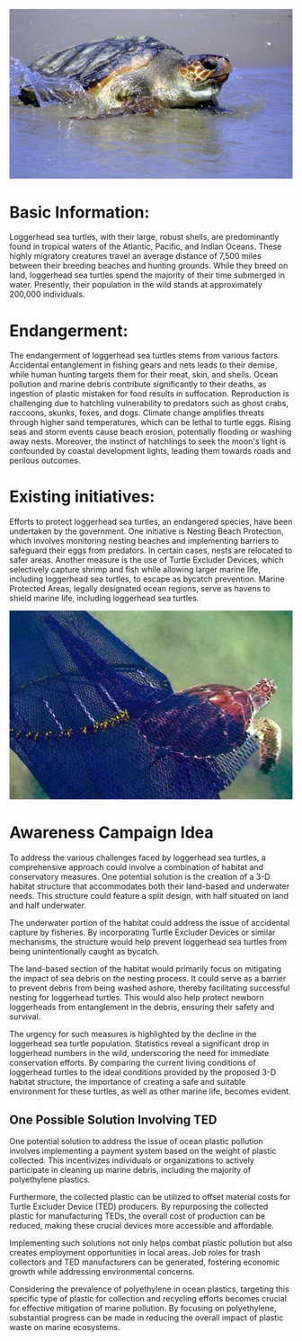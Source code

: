 ![LoggerHead Turtle](loggerhead_turtle.jpg)

# Basic Information:
Loggerhead sea turtles, with their large, robust shells, are predominantly found in tropical waters of the Atlantic, Pacific, and Indian Oceans. These highly migratory creatures travel an average distance of 7,500 miles between their breeding beaches and hunting grounds. While they breed on land, loggerhead sea turtles spend the majority of their time submerged in water. Presently, their population in the wild stands at approximately 200,000 individuals.

# Endangerment:
The endangerment of loggerhead sea turtles stems from various factors. Accidental entanglement in fishing gears and nets leads to their demise, while human hunting targets them for their meat, skin, and shells. Ocean pollution and marine debris contribute significantly to their deaths, as ingestion of plastic mistaken for food results in suffocation. Reproduction is challenging due to hatchling vulnerability to predators such as ghost crabs, raccoons, skunks, foxes, and dogs. Climate change amplifies threats through higher sand temperatures, which can be lethal to turtle eggs. Rising seas and storm events cause beach erosion, potentially flooding or washing away nests. Moreover, the instinct of hatchlings to seek the moon's light is confounded by coastal development lights, leading them towards roads and perilous outcomes.

# Existing initiatives:
Efforts to protect loggerhead sea turtles, an endangered species, have been undertaken by the government. One initiative is Nesting Beach Protection, which involves monitoring nesting beaches and implementing barriers to safeguard their eggs from predators. In certain cases, nests are relocated to safer areas. Another measure is the use of Turtle Excluder Devices, which selectively capture shrimp and fish while allowing larger marine life, including loggerhead sea turtles, to escape as bycatch prevention. Marine Protected Areas, legally designated ocean regions, serve as havens to shield marine life, including loggerhead sea turtles.

![Turtle Excluder Device](ted.jpg)

# Awareness Campaign Idea
To address the various challenges faced by loggerhead sea turtles, a comprehensive approach could involve a combination of habitat and conservatory measures. One potential solution is the creation of a 3-D habitat structure that accommodates both their land-based and underwater needs. This structure could feature a split design, with half situated on land and half underwater.

The underwater portion of the habitat could address the issue of accidental capture by fisheries. By incorporating Turtle Excluder Devices or similar mechanisms, the structure would help prevent loggerhead sea turtles from being unintentionally caught as bycatch.

The land-based section of the habitat would primarily focus on mitigating the impact of sea debris on the nesting process. It could serve as a barrier to prevent debris from being washed ashore, thereby facilitating successful nesting for loggerhead turtles. This would also help protect newborn loggerheads from entanglement in the debris, ensuring their safety and survival.

The urgency for such measures is highlighted by the decline in the loggerhead sea turtle population. Statistics reveal a significant drop in loggerhead numbers in the wild, underscoring the need for immediate conservation efforts. By comparing the current living conditions of loggerhead turtles to the ideal conditions provided by the proposed 3-D habitat structure, the importance of creating a safe and suitable environment for these turtles, as well as other marine life, becomes evident.

## One Possible Solution Involving TED

One potential solution to address the issue of ocean plastic pollution involves implementing a payment system based on the weight of plastic collected. This incentivizes individuals or organizations to actively participate in cleaning up marine debris, including the majority of polyethylene plastics.

Furthermore, the collected plastic can be utilized to offset material costs for Turtle Excluder Device (TED) producers. By repurposing the collected plastic for manufacturing TEDs, the overall cost of production can be reduced, making these crucial devices more accessible and affordable.

Implementing such solutions not only helps combat plastic pollution but also creates employment opportunities in local areas. Job roles for trash collectors and TED manufacturers can be generated, fostering economic growth while addressing environmental concerns.

Considering the prevalence of polyethylene in ocean plastics, targeting this specific type of plastic for collection and recycling efforts becomes crucial for effective mitigation of marine pollution. By focusing on polyethylene, substantial progress can be made in reducing the overall impact of plastic waste on marine ecosystems.